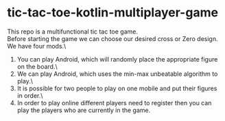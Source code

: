 # tic-tac-toe-kotlin-multiplayer-game
This repo is a multifunctional tic tac toe game.\
Before starting the game we can choose our desired cross or Zero design. We have four mods.\
1) You can play Android, which will randomly place the appropriate figure on the board.\
2) We can play Android, which uses the min-max unbeatable algorithm to play.\
3) It is possible for two people to play on one mobile and put their figures in order.\
4) In order to play online different players need to register then you can play the players who are currently in the game.
